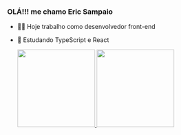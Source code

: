 ### OLÁ!!! me chamo Eric Sampaio

- 🧑‍💻 Hoje trabalho como desenvolvedor front-end
- 🎒 Estudando TypeScript e React


  <div>
    <a href='https://github.com/Eric-smp'>
      
    <img height="180em" src="https://github-readme-stats.vercel.app/api?username=anuraghazra&show_icons=true&theme=radical"> 
    <img height="180em" src="https://github-readme-stats.vercel.app/api/top-langs/?username=anuraghazra&layout=compact&theme=radical">
   
  </div>


